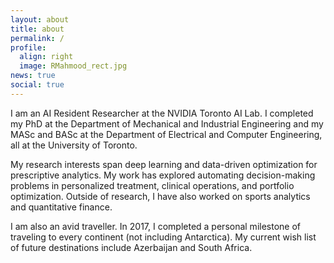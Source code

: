 ```yaml
---
layout: about
title: about
permalink: /
profile:
  align: right
  image: RMahmood_rect.jpg
news: true
social: true
---
```



I am an AI Resident Researcher at the NVIDIA Toronto AI Lab. I completed my PhD at the Department of Mechanical and Industrial Engineering and my MASc and BASc at the Department of Electrical and Computer Engineering, all at the University of Toronto. 


My research interests span deep learning and data-driven optimization for prescriptive analytics. My work has explored automating decision-making problems in personalized treatment, clinical operations, and portfolio optimization. Outside of research, I have also worked on sports analytics and quantitative finance.


I am also an avid traveller. In 2017, I completed a personal milestone of traveling to every continent (not including Antarctica). My current wish list of future destinations include Azerbaijan and South Africa.



